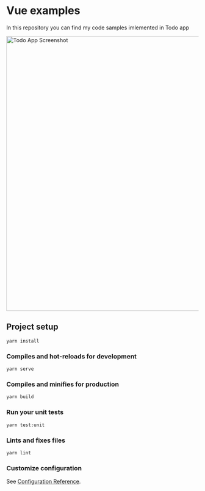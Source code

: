 # Vue examples

In this repository you can find my code samples imlemented in Todo app

<img width="720" alt="Todo App Screenshot" src="https://user-images.githubusercontent.com/13467118/116783823-3ddff780-aa91-11eb-89b1-737425477d67.png">


## Project setup
```
yarn install
```

### Compiles and hot-reloads for development
```
yarn serve
```

### Compiles and minifies for production
```
yarn build
```

### Run your unit tests
```
yarn test:unit
```

### Lints and fixes files
```
yarn lint
```

### Customize configuration
See [Configuration Reference](https://cli.vuejs.org/config/).
